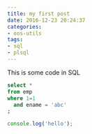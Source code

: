 ```yaml
---
title: my first post
date: 2016-12-23 20:24:37
categories:
- oos-utils
tags:
- sql
- plsql
---
```


This is some code in SQL

```sql
select *
from emp
where 1=1
  and ename = 'abc'
;
```

```javascript
console.log('hello');
```
